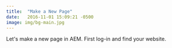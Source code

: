 ```yaml
---
title:  "Make a New Page"
date:   2016-11-01 15:09:21 -0500
image: img/bg-main.jpg
---
```

Let's make a new page in AEM.
First log-in and find your website.
